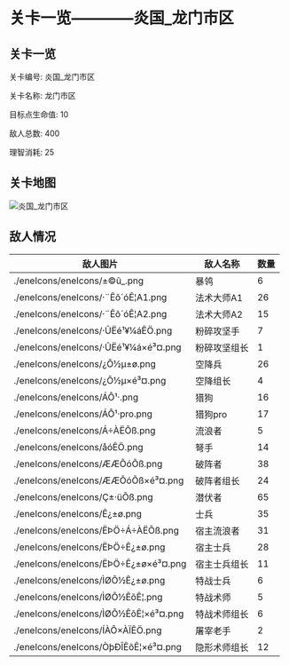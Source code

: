 # 关卡一览————炎国_龙门市区


## 关卡一览

关卡编号: 炎国_龙门市区

关卡名称: 龙门市区

目标点生命值: 10

敌人总数: 400

理智消耗: 25


## 关卡地图
![炎国_龙门市区](./oprMap/炎国_龙门市区.png)

## 敌人情况

| 敌人图片 | 敌人名称 | 数量  |
|---------|-----|-----|
| ./eneIcons/eneIcons/±©û_.png| 暴鸰  |   6  |
| ./eneIcons/eneIcons/·¨Êõ´óÊ¦A1.png| 法术大师A1  |   26  |
| ./eneIcons/eneIcons/·¨Êõ´óÊ¦A2.png| 法术大师A2  |   15  |
| ./eneIcons/eneIcons/·ÛËé¹¥¼áÊÖ.png| 粉碎攻坚手  |   7  |
| ./eneIcons/eneIcons/·ÛËé¹¥¼á×é³¤.png| 粉碎攻坚组长  |   1  |
| ./eneIcons/eneIcons/¿Õ½µ±ø.png| 空降兵  |   26  |
| ./eneIcons/eneIcons/¿Õ½µ×é³¤.png| 空降组长  |   4  |
| ./eneIcons/eneIcons/ÁÔ¹·.png| 猎狗  |   16  |
| ./eneIcons/eneIcons/ÁÔ¹·pro.png| 猎狗pro  |   17  |
| ./eneIcons/eneIcons/Á÷ÀËÕß.png| 流浪者  |   5  |
| ./eneIcons/eneIcons/åóÊÖ.png| 弩手  |   14  |
| ./eneIcons/eneIcons/ÆÆÕóÕß.png| 破阵者  |   38  |
| ./eneIcons/eneIcons/ÆÆÕóÕß×é³¤.png| 破阵者组长  |   24  |
| ./eneIcons/eneIcons/Ç±·üÕß.png| 潜伏者  |   65  |
| ./eneIcons/eneIcons/Ê¿±ø.png| 士兵  |   35  |
| ./eneIcons/eneIcons/ËÞÖ÷Á÷ÀËÕß.png| 宿主流浪者  |   31  |
| ./eneIcons/eneIcons/ËÞÖ÷Ê¿±ø.png| 宿主士兵  |   28  |
| ./eneIcons/eneIcons/ËÞÖ÷Ê¿±ø×é³¤.png| 宿主士兵组长  |   11  |
| ./eneIcons/eneIcons/ÌØÕ½Ê¿±ø.png| 特战士兵  |   6  |
| ./eneIcons/eneIcons/ÌØÕ½ÊõÊ¦.png| 特战术师  |   5  |
| ./eneIcons/eneIcons/ÌØÕ½ÊõÊ¦×é³¤.png| 特战术师组长  |   6  |
| ./eneIcons/eneIcons/ÍÀÔ×ÀÏÊÖ.png| 屠宰老手  |   2  |
| ./eneIcons/eneIcons/ÒþÐÎÊõÊ¦×é³¤.png| 隐形术师组长  |   12  |
